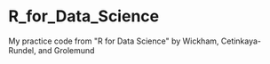 # R_for_Data_Science
My practice code from "R for Data Science" by Wickham, Cetinkaya-Rundel, and Grolemund
